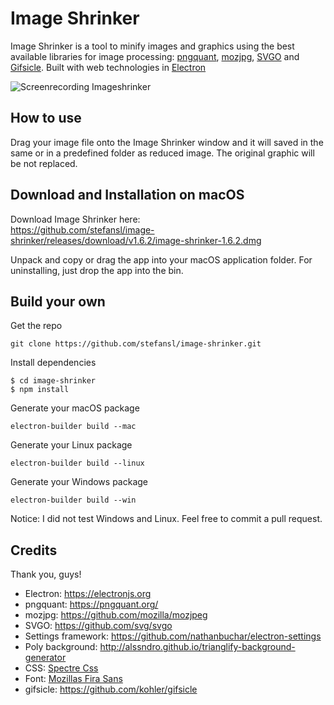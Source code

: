 # Image Shrinker

Image Shrinker is a tool to minify images and graphics using the best available libraries for image processing: [pngquant](https://pngquant.org/), [mozjpg](https://github.com/mozilla/mozjpeg), [SVGO](https://github.com/svg/svgo) and [Gifsicle](https://github.com/kohler/gifsicle). Built with web technologies in [Electron](https://electronjs.org)

![Screenrecording Imageshrinker](https://user-images.githubusercontent.com/1564251/40296606-61863e56-5cdd-11e8-9f43-3a74c48d21a0.gif)

## How to use
Drag your image file onto the Image Shrinker window and it will saved in the same or in a predefined folder as reduced image.
The original graphic will be not replaced.

## Download and Installation on macOS
Download Image Shrinker here:  
https://github.com/stefansl/image-shrinker/releases/download/v1.6.2/image-shrinker-1.6.2.dmg

Unpack and copy or drag the app into your macOS application folder.
For uninstalling, just drop the app into the bin.

## Build your own
Get the repo
```shell
git clone https://github.com/stefansl/image-shrinker.git
```
Install dependencies
```shell
$ cd image-shrinker
$ npm install
```
Generate your macOS package
```shell
electron-builder build --mac
```

Generate your Linux package
```shell
electron-builder build --linux
```

Generate your Windows package
```shell
electron-builder build --win
```

Notice: I did not test Windows and Linux. Feel free to commit a pull request.

## Credits
Thank you, guys!
* Electron: <https://electronjs.org>
* pngquant: <https://pngquant.org/>
* mozjpg: <https://github.com/mozilla/mozjpeg>
* SVGO: <https://github.com/svg/svgo>
* Settings framework: <https://github.com/nathanbuchar/electron-settings>
* Poly background: <http://alssndro.github.io/trianglify-background-generator>
* CSS: [Spectre Css](https://picturepan2.github.io/spectre/)
* Font: [Mozillas Fira Sans](https://github.com/mozilla/Fira)
* gifsicle: <https://github.com/kohler/gifsicle>
